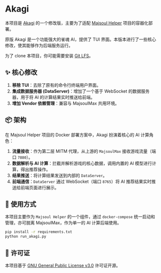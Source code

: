 # Akagi

本项目是 [Akagi](https://github.com/shinkuan/Akagi) 的一个修改版，主要为了适配 [Majsoul Helper](https://github.com/zhuozhiyongde/majsoul-helper) 项目的容器化部署。

原版 Akagi 是一个功能强大的雀魂 AI，提供了 TUI 界面。本版本进行了一些核心修改，使其能够作为后端服务运行。

为了 clone 本项目，你可能需要安装 [Git LFS](https://git-lfs.github.com/)。

## ✨ 核心修改

1.  **移除 TUI**：去除了原有的命令行终端用户界面。
2.  **集成数据服务器 (DataServer)**：增加了一个基于 WebSocket 的数据服务器，用于将 AI 的计算结果实时推送给前端。
3.  **增加 Vendor 依赖管理**：兼容与 MajsoulMax 共用环境。

## 📦 架构

在 Majsoul Helper 项目的 Docker 部署方案中，Akagi 扮演着核心的 AI 计算角色：

1.  **流量接收**：作为第二层 MITM 代理，从上游的 `MajsoulMax` 接收游戏流量（端口 `7880`）。
2.  **数据解析与 AI 计算**：拦截并解析游戏的核心数据，调用内置的 AI 模型进行计算，得出推荐操作。
3.  **结果推送**：将计算结果发送到内部的 `DataServer`。
4.  **前端通信**：`DataServer` 通过 WebSocket（端口 `8765`）将 AI 推荐结果实时推送给前端页面进行展示。

## 🚀 使用方式

本项目主要作为 `Majsoul Helper` 的一个组件，通过 `docker-compose` 统一启动和管理，亦可脱离 MajsoulMax，作为单一的 AI 计算后端使用。

```bash
pip install -r requirements.txt
python run_akagi.py
```

## 📜 许可证

本项目基于 [GNU General Public License v3.0](./LICENSE) 许可证开源。